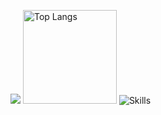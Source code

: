![](https://github-profile-summary-cards.vercel.app/api/cards/profile-details?username=hir-247-30&theme=2077)
<img alt="Top Langs" height="150px" src="https://github-readme-stats.vercel.app/api/top-langs/?username=hir-247-30&layout=compact&count_private=true&show_icons=true&theme=tokyonight" />
<img alt="Skills" src="https://skillicons.dev/icons?perline=7&i=ts,nodejs,php,laravel,vue,docker,kubernetes" />

